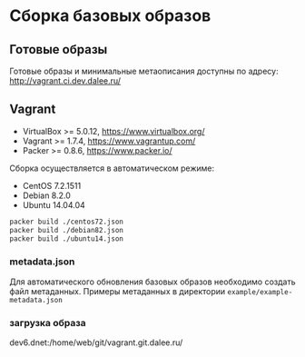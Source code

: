 # Сборка базовых образов

## Готовые образы

Готовые образы и минимальные метаописания доступны по адресу: http://vagrant.ci.dev.dalee.ru/

## Vagrant

 * VirtualBox >= 5.0.12, https://www.virtualbox.org/
 * Vagrant >= 1.7.4, https://www.vagrantup.com/
 * Packer >= 0.8.6, https://www.packer.io/

Сборка осуществляется в автоматическом режиме:

 * CentOS 7.2.1511
 * Debian 8.2.0
 * Ubuntu 14.04.04

```bash
packer build ./centos72.json
packer build ./debian82.json
packer build ./ubuntu14.json
```

### metadata.json

Для автоматического обновления базовых образов необходимо создать файл метаданных.
Примеры метаданных в директории `example/example-metadata.json`

### загрузка образа

dev6.dnet:/home/web/git/vagrant.git.dalee.ru/
